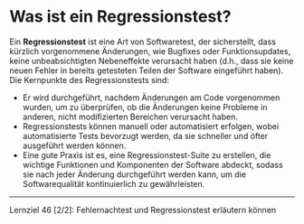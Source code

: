 # Was ist ein Regressionstest?

Ein **Regressionstest** ist eine Art von Softwaretest, der sicherstellt, dass kürzlich vorgenommene Änderungen, wie Bugfixes oder Funktionsupdates, keine unbeabsichtigten Nebeneffekte verursacht haben (d.h., dass sie keine neuen Fehler in bereits getesteten Teilen der Software eingeführt haben). Die Kernpunkte des Regressionstests sind:
- Er wird durchgeführt, nachdem Änderungen am Code vorgenommen wurden, um zu überprüfen, ob die Änderungen keine Probleme in anderen, nicht modifizierten Bereichen verursacht haben.
- Regressionstests können manuell oder automatisiert erfolgen, wobei automatisierte Tests bevorzugt werden, da sie schneller und öfter ausgeführt werden können.
- Eine gute Praxis ist es, eine Regressionstest-Suite zu erstellen, die wichtige Funktionen und Komponenten der Software abdeckt, sodass sie nach jeder Änderung durchgeführt werden kann, um die Softwarequalität kontinuierlich zu gewährleisten.

---

Lernziel 46 \[2/2\]: Fehlernachtest und Regressionstest erläutern können
